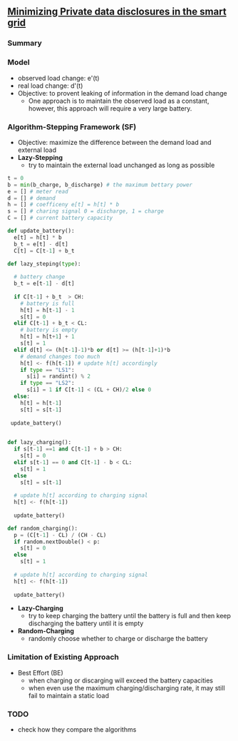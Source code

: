 ## [Minimizing Private data disclosures in the smart grid](http://dl.acm.org/citation.cfm?id=2382242)

### Summary

### Model
- observed load change: e'(t)
- real load change: d'(t)
- Objective: to provent leaking of information in the demand load change 
  - One approach is to maintain the observed load as a constant, however, this approach will require a very large battery.

### Algorithm-Stepping Framework (SF)
- Objective: maximize the difference between the demand load and external load
- **Lazy-Stepping**
  - try to maintain the external load unchanged as long as possible

```python
t = 0
b = min(b_charge, b_discharge) # the maximum bettary power
e = [] # meter read
d = [] # demand
h = [] # coefficeny e[t] = h[t] * b
s = [] # charing signal 0 = discharge, 1 = charge
C = [] # current battery capacity

def update_battery():
  e[t] = h[t] * b
  b_t = e[t] - d[t]
  C[t] = C[t-1] + b_t

def lazy_steping(type):
  
  # battery change
  b_t = e[t-1] - d[t] 
  
  if C[t-1] + b_t  > CH:
    # battery is full
    h[t] = h[t-1] - 1
    s[t] = 0
  elif C[t-1] + b_t < CL:
    # battery is empty
    h[t] = h[t+1] + 1
    s[t] = 1
  elif d[t] <= (h[t-1]-1)*b or d[t] >= (h[t-1]+1)*b
    # demand changes too much
    h[t] <- f(h[t-1]) # update h[t] accordingly
    if type == "LS1":
      s[i] = randint() % 2
    if type == "LS2":
      s[i] = 1 if C[t-1] < (CL + CH)/2 else 0
  else:
    h[t] = h[t-1]
    s[t] = s[t-1]
    
 update_battery()
 

def lazy_charging():
  if s[t-1] ==1 and C[t-1] + b > CH:
    s[t] = 0
  elif s[t-1] == 0 and C[t-1] - b < CL:
    s[t] = 1
  else
    s[t] = s[t-1]
  
  # update h[t] according to charging signal
  h[t] <- f(h[t-1]) 
  
  update_battery()

def random_charging():
  p = (C[t-1] - CL) / (CH - CL)
  if random.nextDouble() < p:
    s[t] = 0
  else
    s[t] = 1
  
  # update h[t] according to charging signal
  h[t] <- f(h[t-1]) 
  
  update_battery()
```

- **Lazy-Charging**
  - try to keep charging the battery until the battery is full and then keep discharging the battery until it is empty
- **Random-Charging**
  - randomly choose whether to charge or discharge the battery

### Limitation of Existing Approach
- Best Effort (BE)
  - when charging or discarging will exceed the battery capacities
  - when even use the maximum charging/discharging rate, it may still fail to maintain a static load 
  
### TODO
- check how they compare the algorithms

